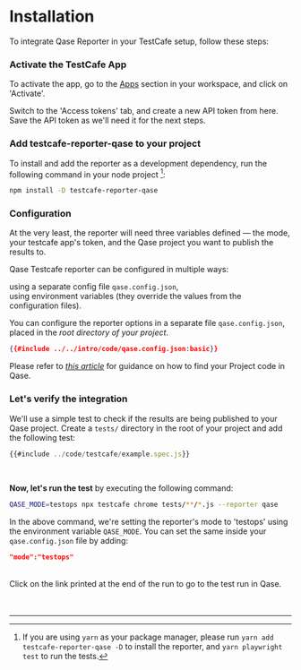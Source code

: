 # Installation

To integrate Qase Reporter in your TestCafe setup, follow these steps:



### Activate the TestCafe App

To activate the app, go to the [Apps](https://app.qase.io/apps?app=testcafe-reporter) section in your workspace, and click on 'Activate'.

Switch to the 'Access tokens' tab, and create a new API token from here. Save the API token as we'll need it for the next steps.



### Add testcafe-reporter-qase to your project

To install and add the reporter as a development dependency, run the following command in your node project [^yarn]:

```bash
npm install -D testcafe-reporter-qase
```



### Configuration

At the very least, the reporter will need three variables defined — the mode, your testcafe app's token, and the Qase project you want to publish the results to. 
<br>

Qase Testcafe reporter can be configured in multiple ways:

using a separate config file `qase.config.json`, <br>
using environment variables (they override the values from the configuration files).


You can configure the reporter options in a separate file `qase.config.json`, placed in the *root directory of your project*.
```json
{{#include ../../intro/code/qase.config.json:basic}} 

```

Please refer to [*this article*](https://help.qase.io/en/articles/9787250-how-do-i-find-my-project-code) for guidance on how to find your Project code in Qase.
<br>





### Let's verify the integration

We'll use a simple test to check if the results are being published to your Qase project. Create a `tests/` directory in the root of your project and add the following test:

```javascript
{{#include ../code/testcafe/example.spec.js}}
```
<br>



**Now, let's run the test** by executing the following command:

```bash
QASE_MODE=testops npx testcafe chrome tests/**/*.js --reporter qase
```

In the above command, we're setting the reporter's mode to 'testops' using the environment variable `QASE_MODE`. You can set the same inside your `qase.config.json` file by adding:
```json
"mode":"testops"
```
<br> 
Click on the link printed at the end of the run to go to the test run in Qase.


<br>
<br>
<br>

---
[^yarn]: If you are using `yarn` as your package manager, please run `yarn add testcafe-reporter-qase -D` to install the reporter, and `yarn playwright test` to run the tests. 
